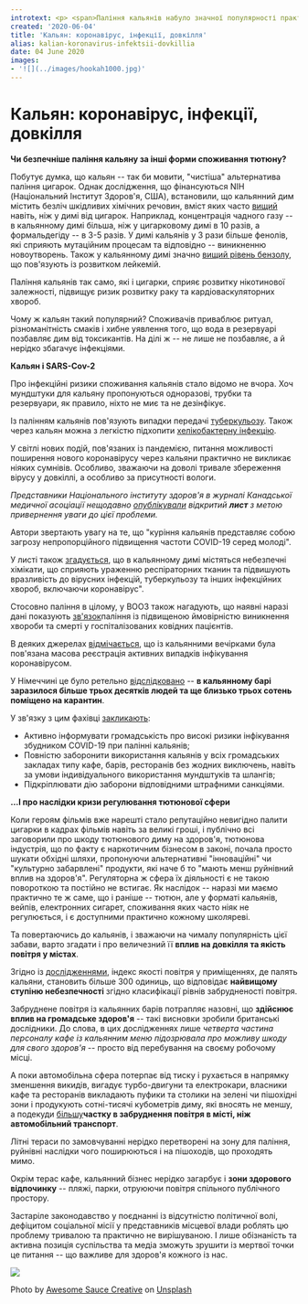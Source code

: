 ```yaml
---
introtext: <p> <span>Паління кальянів набуло значної популярності практично у всіх країнах світу. Тому актуальними є питання їх безпечності, впливу на здоров'я, довкілля, та якості повітря на наших вулицях. Сьогодні міжнародна спільнота також розглядає кальяни як потенційну інфекційну загрозу, адже вони є відмінними резервуарами для збереження та передачі SARS-Cov-2. </span></p>
created: '2020-06-04'
title: 'Кальян: коронавірус, інфекції, довкілля'
alias: kalian-koronavirus-infektsii-dovkillia
date: 04 June 2020
images:
- '![](../images/hookah1000.jpg)'
---
```


# Кальян: коронавірус, інфекції, довкілля

**Чи безпечніше паління кальяну за інші форми споживання тютюну?**

Побутує думка, що кальян -- так би мовити, "чистіша" альтернатива паління цигарок. Однак дослідження, що фінансуються NIH (Національний Інститут Здоров'я, США), встановили, що кальянний дим містить безліч шкідливих хімічних речовин, вміст яких часто [вищий](https://www.fic.nih.gov/News/GlobalHealthMatters/march-april-2014/Pages/nih-hookah-waterpipe-tobacco-smoking.aspx) навіть, ніж у димі від цигарок. Наприклад, концентрація чадного газу -- в кальянному димі більша, ніж у цигарковому димі в 10 разів, а формальдегіду -- в 3-5 разів. У димі кальянів у 3 рази більше фенолів, які сприяють мутаційним процесам та відповідно -- виникненню новоутворень. Також у кальянному димі значно [вищий рівень бензолу](https://cebp.aacrjournals.org/content/22/5/765.long), що пов'язують із розвитком лейкемій.

Паління кальянів так само, які і цигарки, сприяє розвитку нікотинової залежності, підвищує ризик розвитку раку та кардіоваскуляторних хвороб.

Чому ж кальян такий популярний? Споживачів приваблює ритуал, різноманітність смаків і хибне уявлення того, що вода в резервуарі позбавляє дим від токсикантів. На ділі ж -- не лише не позбавляє, а й нерідко збагачує інфекціями.

**Кальян і SARS-Cov-2**

Про інфекційні ризики споживання кальянів стало відомо не вчора. Хоч мундштуки для кальяну пропонуються одноразові, трубки та резервуари, як правило, ніхто не миє та не дезінфікує.

Із палінням кальянів пов'язують випадки передачі [туберкульозу](https://www.researchgate.net/publication/10569228_A_cluster_of_tuberculosis_associated_with_use_of_marijuana_water_pipe). Також через кальян можна з легкістю підхопити [хелікобактерну інфекцію](https://apps.who.int/iris/handle/10665/117395?locale-attribute=ru&).

У світлі нових подій, пов'язаних із пандемією, питання можливості поширення нового коронавірусу через кальяни практично не викликає ніяких сумнівів. Особливо, зважаючи на доволі тривале збереження вірусу у довкіллі, а особливо за присутності вологи.

*Представники Національного інституту здоров'я в журналі Канадської медичної асоціації нещодавно [опублікували](https://www.cmaj.ca/content/hookah-smoking-and-covid-19-call-action) відкритий* ***лист*** *з метою привернення уваги до цієї проблеми.*

Автори звертають увагу на те, що "куріння кальянів представляє собою загрозу непропорційного підвищення частоти COVID-19 серед молоді".

У листі також [згадується](https://www.cmaj.ca/content/hookah-smoking-and-covid-19-call-action), що в кальянному димі містяться небезпечні хімікати, що сприяють ураженню респіраторних тканин та підвишують вразливість до вірусних інфекцій, туберкульозу та інших інфекційних хвороб, включаючи коронавірус".

Стосовно паління в цілому, у ВООЗ також нагадують, що наявні наразі дані показують [зв'язок](https://www.who.int/news-room/commentaries/detail/smoking-and-covid-19)паління із підвищеною ймовірністю виникнення хвороби та смерті у госпіталізованих ковідних пацієнтів.

В деяких джерелах [відмічається](https://www.tribuneindia.com/news/patiala/two-booked-for-spreading-coronavirus-flouting-lockdown-norms-in-rajpura-75107), що із кальянними вечірками була пов'язана масова реєстрація активних випадків інфікування коронавірусом.

У Німеччині це було ретельно [відслідковано](https://www.dw.com/en/coronavirus-outbreak-traced-to-german-hookah-bar/a-53651444) -- **в кальянному барі заразилося більше трьох десятків людей та ще близько трьох сотень поміщено на карантин**.

У зв'язку з цим фахівці [закликають](https://untobaccocontrol.org/kh/waterpipes/covid-19/):

* Активно інформувати громадськість про високі ризики інфікування збудником COVID-19 при палінні кальянів;
* Повністю заборонити використання кальянів у всіх громадських закладах типу кафе, барів, ресторанів без жодних виключень, навіть за умови індивідуального використання мундштуків та шлангів;
* Підкріплювати дію заборони відповідними штрафними санкціями.

**...І про наслідки кризи регулювання тютюнової сфери**

Коли героям фільмів вже нарешті стало репутаційно невигідно палити цигарки в кадрах фільмів навіть за великі гроші, і публічно всі заговорили про шкоду тютюнового диму на здоров'я, тютюнова індустрія, що по факту є наркотичним бізнесом в законі, почала просто шукати обхідні шляхи, пропонуючи альтернативні "інноваційні" чи "культурно забарвлені" продукти, які наче б то "мають менш руйнівний вплив на здоров'я". Регуляторна ж сфера їх діяльності є не такою повороткою та постійно не встигає. Як наслідок -- наразі ми маємо практично те ж саме, що і раніше -- тютюн, але у форматі кальянів, вейпів, електронних сигарет, споживання яких часто ніяк не регулюється, і є доступними практично кожному школяреві.

Та повертаючись до кальянів, і зважаючи на чималу популярність цієї забави, варто згадати і про величезний її **вплив на довкілля та якість повітря у містах**.

Згідно із [дослідженнями](https://www.sciencedirect.com/science/article/pii/S0048969715312481?via%3Dihub), індекс якості повітря у приміщеннях, де палять кальяни, становить більше 300 одиниць, що відповідає **найвищому ступіню небезпечності** згідно класифікації рівнів забрудненості повітря.

Забруднене повітря із кальянних барів потрапляє назовні, що **здійснює вплив на громадське здоров'я** -- такі висновки зробили британські дослідники. До слова, в цих дослідженнях лише *четверта частина персоналу кафе із кальянним меню підозрювала про можливу шкоду для свого здоров'я* -- просто від перебування на своєму робочому місці.

А поки автомобільна сфера потерпає від тиску і рухається в напрямку зменшення викидів, вигадує турбо-двигуни та електрокари, власники кафе та ресторанів викладають пуфики та столики на зелені чи пішохідні зони і продукують сотні-тисячі кубометрів диму, які вносять не меншу, а подекуди [більшу](https://erj.ersjournals.com/content/48/3/918?ctkey=shareline)**частку в забруднення повітря в місті, ніж автомобільний транспорт**.

Літні тераси по замовчуванні нерідко перетворені на зону для паління, руйнівні наслідки чого поширюються і на пішоходів, що проходять мимо.

Окрім терас кафе, кальянний бізнес нерідко загарбує і **зони здорового відпочинку** -- пляжі, парки, отруюючи повітря спільного публічного простору.

Застаріле законодавство у поєднанні із відсутністю політичної волі, дефіцитом соціальної місії у представників місцевої влади роблять цю проблему тривалою та практично не вирішуваною. І лише обізнаність та активна позиція суспільства та медіа зможуть зрушити із мертвої точки це питання -- що важливе для здоров'я кожного із нас.

![](../images/hookah1000.jpg)

Photo by [Awesome Sauce Creative](https://unsplash.com/@awesomesauce_creative?utm_source=unsplash&utm_medium=referral&utm_content=creditCopyText) on [Unsplash](https://unsplash.com/s/photos/shisha?utm_source=unsplash&utm_medium=referral&utm_content=creditCopyText)

